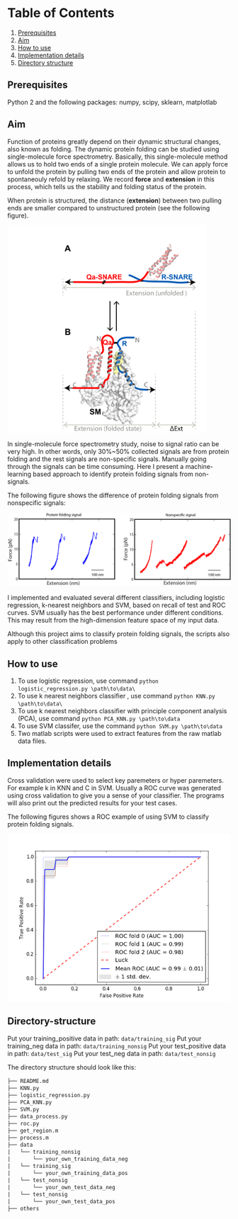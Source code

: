 # Table of Contents
1. [Prerequisites](README.md#Prerequisites)
2. [Aim](README.md#Aim)
3. [How to use](README.md#How-to-use)
4. [Implementation details](README.md#Implementation-details)
5. [Directory structure](README.md#directory-structure)


## Prerequisites

Python 2 and the following packages: numpy, scipy, sklearn, matplotlab

## Aim

Function of proteins greatly depend on their dynamic structural changes, also known as folding. 
The dynamic protein folding can be studied using single-molecule force spectrometry. Basically,
this single-molecule method allows us to hold two ends of a single protein molecule. We can apply force 
to unfold the protein by pulling two ends of the protein and allow protein to spontaneouly refold by relaxing. We 
record **force** and **extension** in this process, which tells us the stability and folding status of the protein.

When protein is structured, the distance (**extension**) between two pulling ends are smaller compared to 
unstructured protein (see the following figure).

<img src=https://github.com/JunyiJ/ProteinFoldingClassifier/blob/master/other/Optical_tweezer_figure.png width="450">



In single-molecule force spectrometry study, noise to signal ratio can be very high. In other words, only 30%~50% collected
signals are from protein folding and the rest signals are non-specific signals. Manually going through the signals can be
time consuming. Here I present a machine-learning based approach to identify protein folding signals from non-signals.

The following figure shows the difference of protein folding signals from nonspecific signals: 

<img src=https://github.com/JunyiJ/ProteinFoldingClassifier/blob/master/other/SNARE_sig_nosig_10ms.png >


I implemented and evaluated several different classifiers, including logistic regression, k-nearest neighbors and SVM,
based on recall of test and ROC curves. SVM usually has the best performance under different conditions. 
This may result from the high-dimension feature space of my input data.


Although this project aims to classify protein folding signals, the scripts also apply to other classification problems

## How to use

1. To use logistic regression, use command `python logistic_regression.py \path\to\data\`
2. To use k nearest neighbors classifier , use command `python KNN.py \path\to\data\`
3. To use k nearest neighbors classifier with principle component analysis (PCA), use command `python PCA_KNN.py \path\to\data`
4. To use SVM classifer, use the command `python SVM.py \path\to\data`
5. Two matlab scripts were used to extract features from the raw matlab data files.



## Implementation details

Cross validation were used to select key paremeters or hyper paremeters. For example k in KNN and C in SVM. 
Usually a ROC curve was generated using cross validation to give you a sense of your classifier.
The programs will also print out the predicted results for your test cases. 


The following figures shows a ROC example of using SVM to classify protein folding signals.

<img src=https://github.com/JunyiJ/ProteinFoldingClassifier/blob/master/other/ROC_SVM.png>



## Directory-structure
Put your training_positive data in path: `data/training_sig`
Put your training_neg data in path: `data/training_nonsig`
Put your test_positive data in path: `data/test_sig`
Put your test_neg data in path: `data/test_nonsig`

The directory structure should look like this:

    ├── README.md 
    ├── KNN.py
    ├── logistic_regression.py
    ├── PCA_KNN.py
    ├── SVM.py
    ├── data_process.py
    ├── roc.py
    ├── get_region.m
	├── process.m
    ├── data
    |   └── training_nonsig
	|		└── your_own_training_data_neg
    |   └── training_sig
	|		└── your_own_training_data_pos
    |   └── test_nonsig
	|		└── your_own_test_data_neg
    |   └── test_nonsig
	|		└── your_own_test_data_pos
	├── others

	